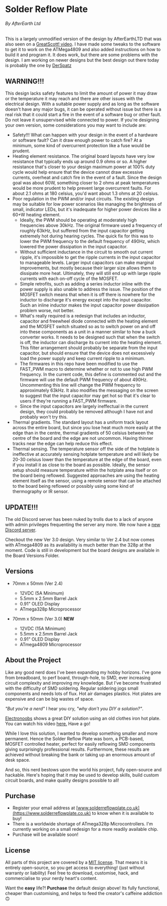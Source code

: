 # **Solder Reflow Plate**

###### By AfterEarth Ltd

This is a largely unmodified version of the design by AfterEarthLTD that was also seen on a [GreatScott! video](https://www.youtube.com/watch?v=QarizoUnRfk). I have made some tweaks to the software to get it to work on the ATMega4809 and also added instructions on how to build it and program it. It does work, but there are some problems with the design. I am working on newer designs but the best design out there today is probably the one by [DerSpatz](https://github.com/DerSpatz/PCB-reflow-solder-heat-plate)

## WARNING!!!

This design lacks safety features to limit the amount of power it may draw or the temperature it may reach and there are other issues with the electrical design. With a suitable power supply and as long as the software doesn't have any major bugs, it can be operated without issue but there is a real risk that it could start a fire in the event of a software bug or other fault. Do not leave it unsupervised while connected to power. If you're designing your own version, some considerations you may want to include are:

- Safety!!! What can happen with your design in the event of a hardware or software fault? Can it draw enough power to catch fire? At a minimum, some kind of overcurrent protection like a fuse would be prudent.
- Heating element resistance. The original board layouts have very low resistance that typically ends up around 0.9 ohms or so. A higher resistance that's closer to your design maximum power at 100% duty cycle would help ensure that the device cannot draw excessive currents, overheat and catch fire in the event of a fault. Since the design goal was about 60W, something closer to 2 ohms at peak temperatures would be more prudent to help prevent large overcurrent faults. For about 2.1 ohms at 180 celsius, you'd want about 1.3 ohms at 20 celsius.
- Poor regulation in the PWM and/or input circuits. The existing design may be suitable for low power scenarios like managing the brightness of small, indicator LEDs, but it's inadequate for higher power devices like a 60+W heating element.
  - Ideally, the PWM should be operating at moderately high frequencies above 30kHz. The original firmware used a frequency of roughly 63kHz, but suffered from the input capacitor getting extremely hot during hearing cycles. The quick fix for this was to lower the PWM frequency to the default frequency of 490Hz, which lowered the power dissipation in the input capacitor.
  - Without sufficient inductance in the circuit to smooth out current ripple, it's impossible to get the ripple currents in the input capacitor to manageable levels. Larger input capacitors can make marginal improvements, but mostly because their larger size allows them to dissipate more heat. Ultimately, they will still end up with large ripple currents with each on-off cycle of the MOSFET.
  - Simple retrofits, such as adding a series inductor inline with the power supply is also unable to address the issue. The position of the MOSFET switch means that when it is off there is nowhere for the inductor to discharge it's energy except into the input capacitor. Such an inline inductor makes the input capacitor power dissipation problem worse, not better.
  - What's really required is a redesign that includes an inductor, capacitor and freewheel diode connected with the heating element and the MOSFET switch situated so as to switch power on and off into these components as a unit in a manner similar to how a buck converter works. It needs to be designed such that when the switch is off, the inductor can discharge its current into the heating element. This filter arrangement should probably be separate from the input capacitor, but should ensure that the device does not excessively load the power supply and keep current ripple to a minimum.
  - The firmwares in this repo have been modified to use the FAST_PWM macro to determine whether or not to use high PWM frequency. In the current code, this define is commented out and the firmware will use the default PWM frequency of about 490Hz. Uncommenting this line will change the PWM frequency to approximately 63kHz. It also modifies the messaging on the screen to suggest that the input capacitor may get hot so that it's clear to users if they're running a FAST_PWM firmware.
  - Since the input capacitors are largely ineffectual in the current design, they could probably be removed although I have not and probably won't try this.
- Thermal gradients. The standard layout has a uniform track layout across the entire board, but since you lose heat much more easily at the edge than in the centre, thermal gradients of 50 celsius between the centre of the board and the edge are not uncommon. Having thinner tracks near the edge can help reduce this effect.
- Thermal sensing. The temperature sensor off the side of the hotplate is ineffective at accurately sensing hotplate temperature and will likely be 20-30 celsius lower than the temperature at the edge of the board, even if you install it as close to the board as possible. Ideally, the sensor setup should measure temperature within the hotplate area itself or on the board being reflowed. Suggested approaches are using the heating element itself as the sensor, using a remote sensor that can be attached to the board being reflowed or possibly using some kind of thermography or IR sensor.

## UPDATE!!!

The old Discord server has been nuked by trolls due to a lack of anyone with admin privileges frequenting the server any more. We now have a [new Discord server](https://discord.gg/5wSnbg9q).

Checkout the new Ver 3.0 design. Very similar to Ver 2.4 but now comes with ATmega4809 as its availability is much better than the 328p at the moment. Code is still in development but the board designs are available in the Board Versions Folder.

## Versions

- 70mm x 50mm (Ver 2.4)
  - 12VDC (5A Minimum)
  - 5.5mm x 2.5mm Barrel Jack
  - 0.91" OLED Display
  - ATmega328p Microprocessor

- 70mm x 50mm (Ver 3.0) **NEW**
  - 12VDC (15A Minimum)
  - 5.5mm x 2.5mm Barrel Jack
  - 0.91" OLED Display
  - ATmega4809 Microprocessor

## About the Project

Like any good nerd does I've been expanding my hobby horizons.
I've gone from breadboard, to perf board, through-hole, to SMD, ever increasing circuit complexity and improving my knowledge.
But I've become frustrated with the difficulty of SMD soldering.
Regular soldering jogs small components and needs lots of flux.
Hot air damages plastics.
Hot plates are expensive and can be big wastes of space.

*"But you're a nerd"* I hear you cry, *"why don't you DIY a solution?"*.

[Electronoobs](https://www.youtube.com/channel/UCjiVhIvGmRZixSzupD0sS9Q) shows a great DIY solution using an old clothes iron hot plate.
You can watch his video [here.](https://www.youtube.com/watch?v=C7blZigaaaA)
Have a go!

While I love this solution, I wanted to develop something smaller and more permanent.
Hence the Solder Reflow Plate was born, a PCB-based, MOSFET controlled heater, perfect for easily reflowing SMD components giving surprisingly professional results. Furthermore, these results are achieved without breaking the bank or taking up an enormous amount of desk space.

And so, this nerd bestows upon the world his project, fully open-source and hackable.
Here's hoping that it may be used to develop skills, build custom circuit boards, and make quality designs possible to all!

## Purchase

- Register your email address at [www.solderreflowplate.co.uk](https://www.solderreflowplate.co.uk) to know when it is available to buy!
- There is a worldwide shortage of ATmega328p Microcontrollers. I'm currently working on a small redesign for a more readily available chip.
- Purchase will be available soon!

## License

All parts of this project are covered by a [MIT license](LICENSE).
That means it is entirely open-source, so you get access to everything! (just without warranty or liability)
Feel free to download, customise, hack, and commercialise to your nerdy heart's content.

Want the **easy** life?!
**Purchase** the default design above!
Its fully functional, cheaper than customising, and helps to feed the creator's caffeine addiction 🙃
